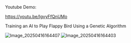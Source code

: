 Youtube Demo: 

https://youtu.be/IgvyFfQnUMo

Training an AI to Play Flappy Bird Using a Genetic Algorithm

![Image_20250416164407](https://github.com/user-attachments/assets/25e01df0-ea9d-40dc-8857-604a56b289dc)
![Image_20250416164403](https://github.com/user-attachments/assets/eb52dfb1-4231-45a4-aeb3-e79718c702bb)
